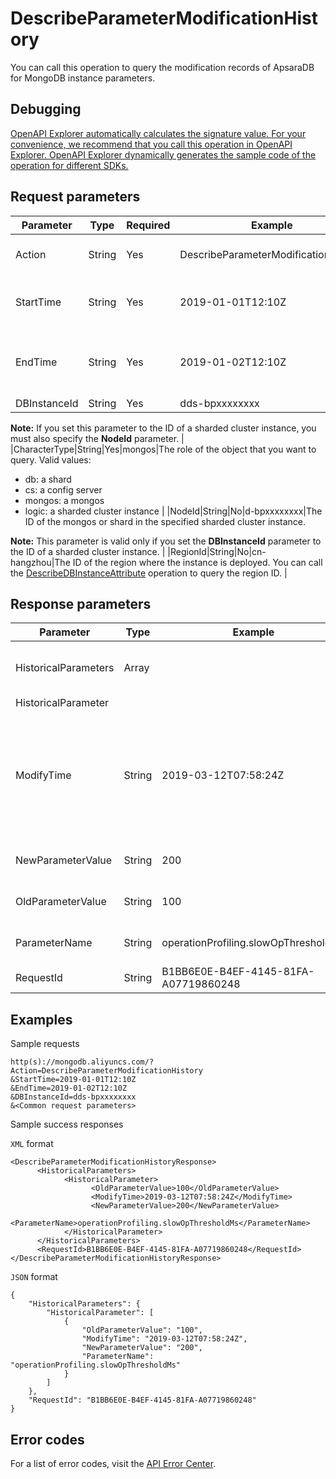# DescribeParameterModificationHistory

You can call this operation to query the modification records of ApsaraDB for MongoDB instance parameters.

## Debugging

[OpenAPI Explorer automatically calculates the signature value. For your convenience, we recommend that you call this operation in OpenAPI Explorer. OpenAPI Explorer dynamically generates the sample code of the operation for different SDKs.](https://api.aliyun.com/#product=Dds&api=DescribeParameterModificationHistory&type=RPC&version=2015-12-01)

## Request parameters

|Parameter|Type|Required|Example|Description|
|---------|----|--------|-------|-----------|
|Action|String|Yes|DescribeParameterModificationHistory|The operation that you want to perform. Set the value to **DescribeParameterModificationHistory**. |
|StartTime|String|Yes|2019-01-01T12:10Z|The beginning of the time range to query. Specify the time in the *yyyy-MM-dd*T*HH:mm*Z format. The time must be in UTC. |
|EndTime|String|Yes|2019-01-02T12:10Z|The end of the time range to query. The end time must be later than the start time. Specify the time in the *yyyy-MM-dd*T*HH:mm*Z format. The time must be in UTC. |
|DBInstanceId|String|Yes|dds-bpxxxxxxxx|The ID of the instance.

**Note:** If you set this parameter to the ID of a sharded cluster instance, you must also specify the **NodeId** parameter. |
|CharacterType|String|Yes|mongos|The role of the object that you want to query. Valid values:

-   db: a shard
-   cs: a config server
-   mongos: a mongos
-   logic: a sharded cluster instance |
|NodeId|String|No|d-bpxxxxxxxx|The ID of the mongos or shard in the specified sharded cluster instance.

**Note:** This parameter is valid only if you set the **DBInstanceId** parameter to the ID of a sharded cluster instance. |
|RegionId|String|No|cn-hangzhou|The ID of the region where the instance is deployed. You can call the [DescribeDBInstanceAttribute](~~62010~~) operation to query the region ID. |

## Response parameters

|Parameter|Type|Example|Description|
|---------|----|-------|-----------|
|HistoricalParameters|Array| |The list of parameter modification records. |
|HistoricalParameter| | | |
|ModifyTime|String|2019-03-12T07:58:24Z|The time when the parameter was modified. Specify the time in the *yyyy-MM-dd*T*HH:mm:ss*Z format. The time must be in UTC. |
|NewParameterValue|String|200|The parameter value after modification. |
|OldParameterValue|String|100|The parameter value before modification. |
|ParameterName|String|operationProfiling.slowOpThresholdMs|The name of the modified parameter. |
|RequestId|String|B1BB6E0E-B4EF-4145-81FA-A07719860248|The ID of the request. |

## Examples

Sample requests

```
http(s)://mongodb.aliyuncs.com/? Action=DescribeParameterModificationHistory
&StartTime=2019-01-01T12:10Z
&EndTime=2019-01-02T12:10Z
&DBInstanceId=dds-bpxxxxxxxx
&<Common request parameters>
```

Sample success responses

`XML` format

```
<DescribeParameterModificationHistoryResponse>
      <HistoricalParameters>
            <HistoricalParameter>
                  <OldParameterValue>100</OldParameterValue>
                  <ModifyTime>2019-03-12T07:58:24Z</ModifyTime>
                  <NewParameterValue>200</NewParameterValue>
                  <ParameterName>operationProfiling.slowOpThresholdMs</ParameterName>
            </HistoricalParameter>
      </HistoricalParameters>
      <RequestId>B1BB6E0E-B4EF-4145-81FA-A07719860248</RequestId>
</DescribeParameterModificationHistoryResponse>
```

`JSON` format

```
{
    "HistoricalParameters": {
        "HistoricalParameter": [
            {
                "OldParameterValue": "100",
                "ModifyTime": "2019-03-12T07:58:24Z",
                "NewParameterValue": "200",
                "ParameterName": "operationProfiling.slowOpThresholdMs"
            }
        ]
    },
    "RequestId": "B1BB6E0E-B4EF-4145-81FA-A07719860248"
}
```

## Error codes

For a list of error codes, visit the [API Error Center](https://error-center.alibabacloud.com/status/product/Dds).

